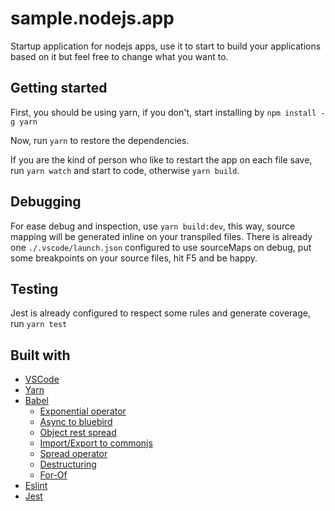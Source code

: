 # sample.nodejs.app
Startup application for nodejs apps, use it to start to build your applications based on it but feel free to change what you want to.

## Getting started
First, you should be using yarn, if you don't, start installing by
```npm install -g yarn```

Now, run ```yarn``` to restore the dependencies.

If you are the kind of person who like to restart the app on each file save, run ```yarn watch``` and start to code, otherwise ```yarn build```.

## Debugging
For ease debug and inspection, use ```yarn build:dev```, this way, source mapping will be generated inline on your transpiled files.
There is already one `./.vscode/launch.json` configured to use sourceMaps on debug, put some breakpoints on your source files, hit F5 and be happy.

## Testing
Jest is already configured to respect some rules and generate coverage, run ```yarn test```

## Built with
* [VSCode](https://code.visualstudio.com/)
* [Yarn](https://yarnpkg.com/pt-BR/)
* [Babel](https://babeljs.io/)
  * [Exponential operator](https://www.npmjs.com/package/babel-plugin-transform-exponentiation-operator)
  * [Async to bluebird](https://www.npmjs.com/package/babel-plugin-transform-async-to-bluebird)
  * [Object rest spread](https://www.npmjs.com/package/babel-plugin-transform-object-rest-spread)
  * [Import/Export to commonjs](https://www.npmjs.com/package/babel-plugin-transform-es2015-modules-commonjs)
  * [Spread operator](https://www.npmjs.com/package/babel-plugin-transform-es2015-spread)
  * [Destructuring](https://www.npmjs.com/package/babel-plugin-transform-es2015-destructuring)
  * [For-Of](https://www.npmjs.com/package/babel-plugin-transform-es2015-for-of)
* [Eslint](https://eslint.org/)
* [Jest](https://facebook.github.io/jest/)
